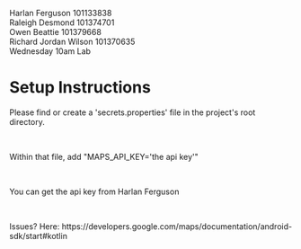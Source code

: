 Harlan Ferguson 101133838
<br>Raleigh Desmond 101374701
<br>Owen Beattie 101379668
<br>Richard Jordan Wilson 101370635
<br>
Wednesday 10am Lab
<br>
<h1>Setup Instructions</h1>
<p>Please find or create a 'secrets.properties' file in the project's root directory.</p>
<br>
<p>Within that file, add "MAPS_API_KEY='the api key'"</p>
<br>
<p>You can get the api key from Harlan Ferguson</p>
<br>
<p>Issues? Here: https://developers.google.com/maps/documentation/android-sdk/start#kotlin </p>
